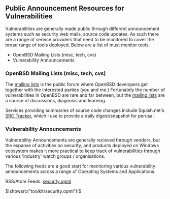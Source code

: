 ## Public Announcement Resources for Vulnerabilities

Vulnerabilities are generally made public through different announcement
systems such as security web mails, source code updates. As such there are
a range of service providers that need to be monitored to cover the
broad range of tools deployed. Below are a list of must monitor tools.

<ul>
    <li>OpenBSD Mailing Lists (misc, tech, cvs)
    <li>Vulnerability Announcements
</ul>


### OpenBSD Mailing Lists (misc, tech, cvs)

The [mailing lists](http://www.openbsd.org/mail.html 
"Read the Netiquette Guide to Community Behaviour Guidelines for better results.")
is the public forum where OpenBSD developers get together with the interested
parties (you and me.) Fortunately the number of vulnerabilities in OpenBSD are 
rare and far between, but the [mailing lists](http://www.openbsd.org/mail.html 
"Read the Netiquette Guide to Community Behaviour Guidelines for better results.")
are a source of discussions, diagnosis and learning.

Services providing summaries of source code changes include Squish.net's 
<a href="http://www.squish.net/mailman/listinfo/odc">SRC Tracker</a>, which
I use to provide a daily digest/snapshot for perusal.

### Vulnerability Announcements

Vulnerability Announcements are generally recieved through vendors, but the expanse of 
activities on security, and products deployed on Windows ecosystem makes it
more practical to keep track of vulnerabilities through various 'industry' watch 
groups / organisations.

The following feeds are a good start for monitoring various vulnerability announcements
across a range of Operating Systems and Applications.

RSS/Atom Feeds: <a href="security.opml" title="OPML Format">security.opml</a>

<!--(block | syntax("xml"))-->
$!showsrc("toolkit/security.opml")!$
<!--(end)-->

